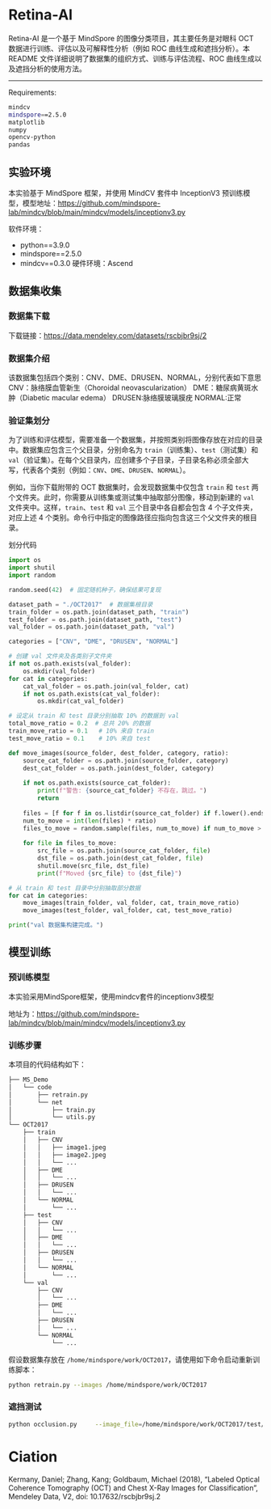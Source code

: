 # Retina-AI

Retina-AI 是一个基于 MindSpore 的图像分类项目，其主要任务是对眼科 OCT 数据进行训练、评估以及可解释性分析（例如 ROC 曲线生成和遮挡分析）。本 README 文件详细说明了数据集的组织方式、训练与评估流程、ROC 曲线生成以及遮挡分析的使用方法。

---


Requirements:
```bash
mindcv
mindspore==2.5.0
matplotlib
numpy
opencv-python
pandas
```
## 实验环境
本实验基于 MindSpore 框架，并使用 MindCV 套件中 InceptionV3 预训练模型，模型地址：https://github.com/mindspore-lab/mindcv/blob/main/mindcv/models/inceptionv3.py

软件环境：

- python==3.9.0
- mindspore==2.5.0
- mindcv==0.3.0
硬件环境：Ascend


## 数据集收集

### 数据集下载

下载链接：https://data.mendeley.com/datasets/rscbjbr9sj/2

### 数据集介绍
该数据集包括四个类别：CNV、DME、DRUSEN、NORMAL，分别代表如下意思
CNV：脉络膜血管新生（Choroidal neovascularization）
DME：糖尿病黄斑水肿（Diabetic macular edema）
DRUSEN:脉络膜玻璃膜疣
NORMAL:正常

### 验证集划分

为了训练和评估模型，需要准备一个数据集，并按照类别将图像存放在对应的目录中。数据集应包含三个父目录，分别命名为 `train`（训练集）、`test`（测试集）和 `val`（验证集）。在每个父目录内，应创建多个子目录，子目录名称必须全部大写，代表各个类别（例如：`CNV`、`DME`、`DRUSEN`、`NORMAL`）。

例如，当你下载附带的 OCT 数据集时，会发现数据集中仅包含 `train` 和 `test` 两个文件夹。此时，你需要从训练集或测试集中抽取部分图像，移动到新建的 `val` 文件夹中。这样，`train`、`test` 和 `val` 三个目录中各自都会包含 4 个子文件夹，对应上述 4 个类别。命令行中指定的图像路径应指向包含这三个父文件夹的根目录。

划分代码

```python
import os
import shutil
import random

random.seed(42)  # 固定随机种子，确保结果可复现

dataset_path = "./OCT2017"  # 数据集根目录
train_folder = os.path.join(dataset_path, "train")
test_folder = os.path.join(dataset_path, "test")
val_folder = os.path.join(dataset_path, "val")

categories = ["CNV", "DME", "DRUSEN", "NORMAL"]

# 创建 val 文件夹及各类别子文件夹
if not os.path.exists(val_folder):
    os.mkdir(val_folder)
for cat in categories:
    cat_val_folder = os.path.join(val_folder, cat)
    if not os.path.exists(cat_val_folder):
        os.mkdir(cat_val_folder)

# 设定从 train 和 test 目录分别抽取 10% 的数据到 val
total_move_ratio = 0.2  # 总共 20% 的数据
train_move_ratio = 0.1   # 10% 来自 train
test_move_ratio = 0.1    # 10% 来自 test

def move_images(source_folder, dest_folder, category, ratio):
    source_cat_folder = os.path.join(source_folder, category)
    dest_cat_folder = os.path.join(dest_folder, category)
    
    if not os.path.exists(source_cat_folder):
        print(f"警告: {source_cat_folder} 不存在，跳过。")
        return
    
    files = [f for f in os.listdir(source_cat_folder) if f.lower().endswith(('.jpeg', '.jpg'))]
    num_to_move = int(len(files) * ratio)
    files_to_move = random.sample(files, num_to_move) if num_to_move > 0 else []
    
    for file in files_to_move:
        src_file = os.path.join(source_cat_folder, file)
        dst_file = os.path.join(dest_cat_folder, file)
        shutil.move(src_file, dst_file)
        print(f"Moved {src_file} to {dst_file}")

# 从 train 和 test 目录中分别抽取部分数据
for cat in categories:
    move_images(train_folder, val_folder, cat, train_move_ratio)
    move_images(test_folder, val_folder, cat, test_move_ratio)

print("val 数据集构建完成。")

```


## 模型训练

### 预训练模型

本实验采用MindSpore框架，使用mindcv套件的inceptionv3模型

地址为：https://github.com/mindspore-lab/mindcv/blob/main/mindcv/models/inceptionv3.py

### 训练步骤

本项目的代码结构如下：

```bash
├── MS_Demo
│   └── code
│       ├── retrain.py
│       └── net
│           ├── train.py
│           └── utils.py
└── OCT2017
    ├── train
    │   ├── CNV
    │   │   ├── image1.jpeg
    │   │   ├── image2.jpeg
    │   │   └── ...
    │   ├── DME
    │   │   └── ...
    │   ├── DRUSEN
    │   │   └── ...
    │   └── NORMAL
    │       └── ...
    ├── test
    │   ├── CNV
    │   │   └── ...
    │   ├── DME
    │   │   └── ...
    │   ├── DRUSEN
    │   │   └── ...
    │   └── NORMAL
    │       └── ...
    └── val
        ├── CNV
        │   └── ...
        ├── DME
        │   └── ...
        ├── DRUSEN
        │   └── ...
        └── NORMAL
            └── ...
```

假设数据集存放在 `/home/mindspore/work/OCT2017`，请使用如下命令启动重新训练脚本：

```bash
python retrain.py --images /home/mindspore/work/OCT2017
```
### 遮挡测试

```bash
python occlusion.py     --image_file=/home/mindspore/work/OCT2017/test/DME/DME-1081406-1.jpeg     --ckpt=/home/mindspore/work/MS_Demo/retrained_model.ckpt     --labels=/home/mindspore/work/MS_Demo/output_labels.txt     --roi_size=32     --stride=32

```

# Ciation

Kermany, Daniel; Zhang, Kang; Goldbaum, Michael (2018), “Labeled Optical Coherence Tomography (OCT) and Chest X-Ray Images for Classification”, Mendeley Data, V2, doi: 10.17632/rscbjbr9sj.2
